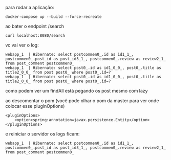 para rodar a aplicação:
```
docker-compose up --build --force-recreate
```

ao bater o endpoint /search

```
curl localhost:8080/search
```

vc vai ver o log:
```
webapp_1  | Hibernate: select postcommen0_.id as id1_1_, postcommen0_.post_id as post_id3_1_, postcommen0_.review as review2_1_ from post_comment postcommen0_
webapp_1  | Hibernate: select post0_.id as id1_0_0_, post0_.title as title2_0_0_ from post post0_ where post0_.id=?
webapp_1  | Hibernate: select post0_.id as id1_0_0_, post0_.title as title2_0_0_ from post post0_ where post0_.id=?
```
como podem ver um findAll está pegando os post mesmo com lazy


ao descomentar o pom (você pode olhar o pom da master para ver onde colocar esse pluginOptions)
```
<pluginOptions>
    <option>spring:annotation=javax.persistence.Entity</option>
</pluginOptions>
```

e reiniciar o servidor os logs ficam:

```
webapp_1  | Hibernate: select postcommen0_.id as id1_1_, postcommen0_.post_id as post_id3_1_, postcommen0_.review as review2_1_ from post_comment postcommen0_
```